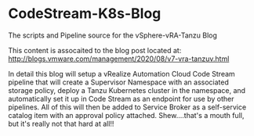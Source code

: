 # CodeStream-K8s-Blog
The scripts and Pipeline source for the vSphere-vRA-Tanzu Blog

This content is assocaited to the blog post located at:  http://blogs.vmware.com/management/2020/08/v7-vra-tanzuv.html

In detail this blog will setup a vRealize Automation Cloud Code Stream pipeline that will create a Supervisor Namespace with an associated storage policy, deploy a Tanzu Kubernetes cluster in the namespace, and automatically set it up in Code Stream as an endpoint for use by other pipelines. All of this will then be added to Service Broker as a self-service catalog item with an approval policy attached. Shew....that's a mouth full, but it's really not that hard at all!!
